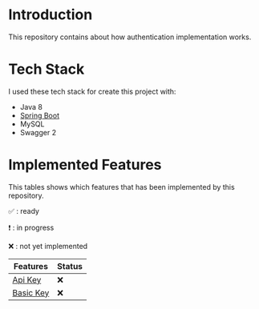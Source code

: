# Introduction

This repository contains about how authentication implementation works.

# Tech Stack

I used these tech stack for create this project with:
* Java 8
* [Spring Boot](https://spring.io/projects/spring-boot)
* MySQL
* Swagger 2

# Implemented Features

This tables shows which features that has been implemented by this repository.

:white_check_mark: : ready

:heavy_exclamation_mark: : in progress

:x: : not yet implemented

| Features                          | Status                              |
| --------------------------------- | ----------------------------------- |
| [Api Key](https://github.com/rizkyjayusman/authentication/tree/main/apikey-auth) | :x:                  |
| [Basic Key](https://github.com/rizkyjayusman/authentication/tree/main/basic-auth) | :x:                 |